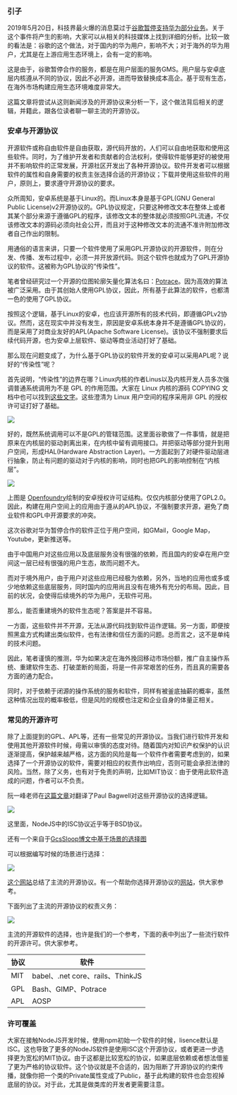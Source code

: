 ### 引子

2019年5月20日，科技界最火爆的消息莫过于[谷歌暂停支持华为部分业务](http://www.xinhuanet.com/tech/2019-05/20/c_1124519710.htm)。关于这个事件将产生的影响，大家可以从相关的科技媒体上找到详细的分析。比较一致的看法是：谷歌的这个做法，对于国内的华为用户，影响不大；对于海外的华为用户，尤其是在上游应用生态环境上，会有一定的影响。

这是由于，谷歌暂停合作的服务，都是在用户层面的服务GMS。用户层与安卓底层内核遵从不同的协议，因此不必开源，进而导致替换成本高企。基于现有生态，在海外市场构建应用生态环境难度非常大。

这篇文章将尝试从这则新闻涉及的开源协议来分析一下，这个做法背后相关的逻辑，并籍此，跟各位读者聊一聊主流的开源协议。

### 安卓与开源协议

开源软件或称自由软件是自由获取，源代码开放的，人们可以自由地获取和使用这些软件。同时，为了维护开发者和贡献者的合法权利，使得软件能够更好的被使用并不影响软件的正常发展，开源社区开发出了各种开源协议。软件开发者可以根据软件的属性和自身需要的权责主张选择合适的开源协议；下载并使用这些软件的用户，原则上，要求遵守开源协议的要求。

众所周知，安卓系统是基于Linux的。而Linux本身是基于GPL(GNU General Public License)v2开源协议的。GPL协议规定，只要这种修改文本在整体上或者其某个部分来源于遵循GPL的程序，该修改文本的整体就必须按照GPL流通，不仅该修改文本的源码必须向社会公开，而且对于这种修改文本的流通不准许附加修改者自己作出的限制。

用通俗的语言来讲，只要一个软件使用了采用GPL开源协议的开源软件，则在分发、传播、发布过程中，必须一并开放源代码。则这个软件也就成为了GPL开源协议的软件。这被称为GPL协议的“传染性”。

笔者曾经研究过一个开源的位图轮廓矢量化算法名曰：[Potrace](http://potrace.sourceforge.net)。因为高效的算法被广泛采用。由于其创始人使用GPL协议，因此，所有基于此算法的软件，也都清一色的使用了GPL协议。

按照这个逻辑，基于Linux的安卓，也应该开源所有的技术代码，即遵循GPLv2协议。然而，这在现实中并没有发生，原因是安卓系统本身并不是遵循GPL协议的，而是采用了对商业友好的APL(Apache Software License)。该协议不强制要求后续代码开源，也为安卓上层软件、驱动等商业活动打好了基础。

那么现在问题变成了，为什么基于GPL协议的软件开发的安卓可以采用APL呢？说好的“传染性”呢？

首先说明，“传染性”的边界在哪？Linux内核的作者Linus以及内核开发人员多次强调普通系统调用为不是 GPL 的作用范围。大家在 Linux 内核的源码 COPYING 文档中也可以找到[这些文字](https://github.com/torvalds/linux/blob/master/LICENSES/exceptions/Linux-syscall-note)。这些澄清为 Linux 用户空间的程序采用非 GPL 的授权许可证打好了基础。

![](https://p3.ssl.qhimg.com/t01c480a7f432df6e9c.jpg)

好的，既然系统调用可以不是GPL的管辖范围。这里面谷歌做了一件事情，就是把原来在内核层的驱动剥离出来，在内核中留有调用接口。并把驱动等部分提升到用户空间，形成HAL(Hardware Abstraction Layer)。一方面起到了对硬件驱动层进行抽象，防止有问题的驱动对于内核的影响，同时也把GPL的影响控制在“内核层”。

![](https://p1.ssl.qhimg.com/t01722fb014602270c5.png)

上图是 [Openfoundry](http://www.openfoundry.org/)绘制的安卓授权许可证结构。仅仅内核部分使用了GPL2.0。因此，构建在用户空间上的应用由于遵从的APL协议，不强制要求开源，避免了商业软件和GPL中开源要求的冲突。

这次谷歌对华为暂停合作的软件正位于用户空间，如GMail，Google Map，Youtube，更新推送等。

由于中国用户对这些应用以及底层服务没有很强的依赖，而且国内的安卓在用户空间这一层已经有很强的用户生态，故而问题不大。

而对于境外用户，由于用户对这些应用已经极为依赖，另外，当地的应用也或多或少地依赖这些底层服务，同时国内的应用尚且没有在境外有充分的布局。因此，目前的状况，会使得后续境外的华为用户，无软件可用。

那么，能否重建境外的软件生态呢？答案是并不容易。

一方面，这些软件并不开源，无法从源代码找到软件运作逻辑。另一方面，即便按照黑盒方式构建出类似软件，也有法律和信任方面的问题。总而言之，这不是单纯的技术问题。

因此，笔者谨慎的推测，华为如果决定在海外挽回移动市场份额，推广自主操作系统、重建软件生态、打破垄断的局面，将是一件非常艰苦的任务，而且真的需要各方面的通力配合。

同时，对于依赖于闭源的操作系统的服务和软件，同样有被釜底抽薪的概率，虽然这种情况出现的概率极低，但是风险的规模也注定和企业自身的体量正相关。

### 常见的开源许可

除了上面提到的GPL、APL等，还有一些常见的开源协议。当我们进行软件开发和使用其他开源软件时候，毋需以审慎的态度对待。随着国内对知识产权保护的认识逐渐提高，保护越来越严格，这方面的风险是每一个软件作者需要考虑到的，如果选择了一个开源协议的软件，需要对相应的权责作出响应，否则可能会承担法律的风险。当然，除了义务，也有对于免责的声明，比如MIT协议：由于使用此软件造成的问题，作者可以不负责。

阮一峰老师在[这篇文章](http://www.ruanyifeng.com/blog/2011/05/how_to_choose_free_software_licenses.html)对翻译了Paul Bagwell对这些开源协议的选择逻辑。

![](https://p4.ssl.qhimg.com/t01721147a082455164.png)

这里面，NodeJS中的ISC协议近乎等于BSD协议。

还有一个来自于[GcsSloop博文中基于场景的选择图](https://www.gcssloop.com/tips/choose-license)

可以根据编写时候的场景进行选择：

![](https://p1.ssl.qhimg.com/t017cc8350408e5ae73.png)

[这个网站](https://spdx.org/licenses/)总结了主流的开源协议。有一个帮助你选择开源协议的[网站](https://choosealicense.com/)，供大家参考。

下面列出了主流的开源协议的权责义务：

![](https://p0.ssl.qhimg.com/t01542d1d3e04ec7dd8.png)

主流的开源软件的选择，也许是我们的一个参考，下面的表中列出了一些流行软件的开源许可。供大家参考。

| 协议 | 软件                             |
| ---- | -------------------------------- |
| MIT  | babel、.net core、rails、ThinkJS |
| GPL  | Bash、GIMP、Potrace              |
| APL  | AOSP                             |

### 许可覆盖

大家在接触NodeJS开发时候，使用npm初始一个软件的时候，lisence默认是ISC。这也导致了更多的NodeJS软件是使用ISC这个开源协议，或者更进一步选择更为宽松的MIT协议。由于这都是比较宽松的协议，如果底层依赖或者想法借鉴了更为严格的协议软件。这个协议就是不合适的，因为阻断了开源协议的约束传播，就像你把一个类的Private属性变成了Public，基于此构建的软件也会忽视掉底层的协议。对于此，尤其是做类库的开发者更需要注意。
